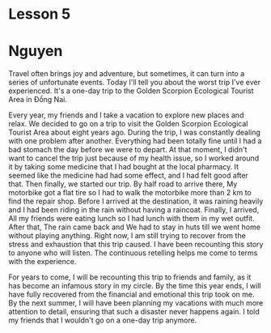 # Lesson 5
# Nguyen
Travel often brings joy and adventure, but sometimes, it can turn into a series of unfortunate events. Today I'll tell you about the worst trip I've ever experienced. It's a one-day trip to the Golden Scorpion Ecological Tourist Area in Đồng Nai. 

Every year, my friends and I take a vacation to explore new places and relax. We decided to go on a trip to visit the Golden Scorpion Ecological Tourist Area about eight years ago. During the trip, I was constantly dealing with one problem after another. Everything had been totally fine until I had a bad stomach the day before we were to depart. At that moment, I didn't want to cancel the trip just because of my health issue, so I worked around it by taking some medicine that I had bought at the local pharmacy. It seemed like the medicine had had some effect, and I had felt good after that. Then finally, we started our trip. By half road to arrive there, My motorbike got a flat tire so I had to walk the motorbike more than 2 km to find the repair shop. Before I arrived at the destination, it was raining heavily and I had been riding in the rain without having a raincoat. Finally, I arrived, All my friends were eating lunch so I had lunch with them in my wet outfit. After that, The rain came back and We had to stay in huts till we went home without playing anything. Right now, I am still trying to recover from the stress and exhaustion that this trip caused. I have been recounting this story to anyone who will listen. The continuous retelling helps me come to terms with the experience. 

For years to come, I will be recounting this trip to friends and family, as it has become an infamous story in my circle. By the time this year ends, I will have fully recovered from the financial and emotional this trip took on me. By the next summer, I will have been planning my vacations with much more attention to detail, ensuring that such a disaster never happens again. I told my friends that I wouldn't go on a one-day trip anymore.